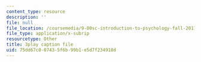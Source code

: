 ```yaml
---
content_type: resource
description: ''
file: null
file_location: /coursemedia/9-00sc-introduction-to-psychology-fall-2011/75dd67c007435f6b99b1e5d7f234918d_yBYebcVw8Zk.vtt
file_type: application/x-subrip
resourcetype: Other
title: 3play caption file
uid: 75dd67c0-0743-5f6b-99b1-e5d7f234918d
---
```

